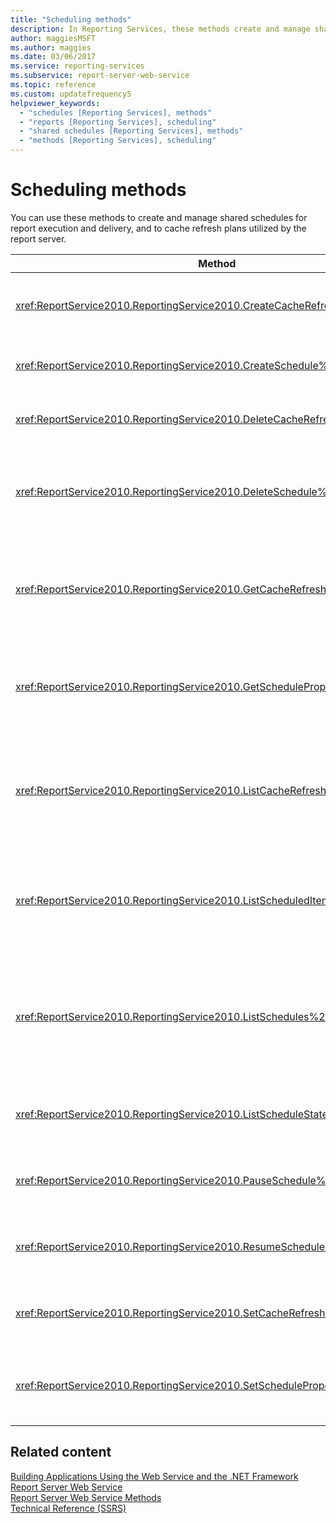 ```yaml
---
title: "Scheduling methods"
description: In Reporting Services, these methods create and manage shared schedules for report execution and delivery, and cache refresh plans used by the report server.
author: maggiesMSFT
ms.author: maggies
ms.date: 03/06/2017
ms.service: reporting-services
ms.subservice: report-server-web-service
ms.topic: reference
ms.custom: updatefrequency5
helpviewer_keywords:
  - "schedules [Reporting Services], methods"
  - "reports [Reporting Services], scheduling"
  - "shared schedules [Reporting Services], methods"
  - "methods [Reporting Services], scheduling"
---
```

# Scheduling methods
  You can use these methods to create and manage shared schedules for report execution and delivery, and to cache refresh plans utilized by the report server.  
  
|Method|Action|  
|------------|------------|  
|<xref:ReportService2010.ReportingService2010.CreateCacheRefreshPlan%2A>|Creates a cache refresh plan for an item.|  
|<xref:ReportService2010.ReportingService2010.CreateSchedule%2A>|Creates a new shared schedule.|  
|<xref:ReportService2010.ReportingService2010.DeleteCacheRefreshPlan%2A>|Deletes a cache refresh plan.|  
|<xref:ReportService2010.ReportingService2010.DeleteSchedule%2A>|Deletes a shared schedule based on a specific schedule ID.|  
|<xref:ReportService2010.ReportingService2010.GetCacheRefreshPlanProperties%2A>|Returns the properties of the specified cache refresh plan.|  
|<xref:ReportService2010.ReportingService2010.GetScheduleProperties%2A>|Returns the values of properties of a shared schedule.|  
|<xref:ReportService2010.ReportingService2010.ListCacheRefreshPlans%2A>|Returns a list of the cache refresh plans associated with a catalog item.|  
|<xref:ReportService2010.ReportingService2010.ListScheduledItems%2A>|Returns a list of items that are associated with a shared schedule.|  
|<xref:ReportService2010.ReportingService2010.ListSchedules%2A>|Returns a list of all shared schedules at the report server or the SharePoint site.|  
|<xref:ReportService2010.ReportingService2010.ListScheduleStates%2A>|Returns a list of supported schedule states.|  
|<xref:ReportService2010.ReportingService2010.PauseSchedule%2A>|Pauses the execution of a given schedule.|  
|<xref:ReportService2010.ReportingService2010.ResumeSchedule%2A>|Resumes a shared schedule that is paused.|  
|<xref:ReportService2010.ReportingService2010.SetCacheRefreshPlanProperties%2A>|Sets the properties of a cache refresh plan.|  
|<xref:ReportService2010.ReportingService2010.SetScheduleProperties%2A>|Sets the value of properties of a shared schedule.|  
  
## Related content  
 [Building Applications Using the Web Service and the .NET Framework](../../../reporting-services/report-server-web-service/net-framework/building-applications-using-the-web-service-and-the-net-framework.md)   
 [Report Server Web Service](../../../reporting-services/report-server-web-service/report-server-web-service.md)   
 [Report Server Web Service Methods](../../../reporting-services/report-server-web-service/methods/report-server-web-service-methods.md)   
 [Technical Reference &#40;SSRS&#41;](../../../reporting-services/technical-reference-ssrs.md)  
  
  
